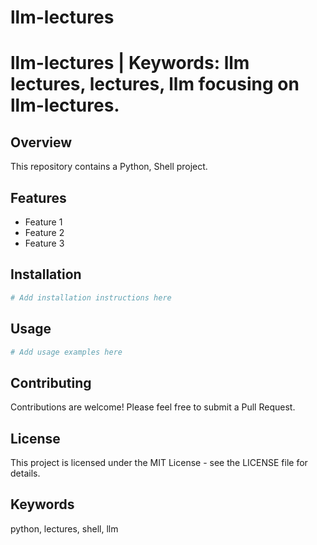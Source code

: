 # llm-lectures

# llm-lectures | Keywords: llm lectures, lectures, llm focusing on llm-lectures.

## Overview

This repository contains a Python, Shell project.

## Features

- Feature 1
- Feature 2
- Feature 3

## Installation

```bash
# Add installation instructions here
```

## Usage

```bash
# Add usage examples here
```

## Contributing

Contributions are welcome! Please feel free to submit a Pull Request.

## License

This project is licensed under the MIT License - see the LICENSE file for details.

## Keywords

python, lectures, shell, llm
